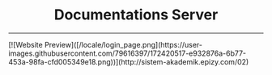 <h1 align="center">Documentations Server</h1>
<hr>
[![Website Preview]([/locale/login_page.png](https://user-images.githubusercontent.com/79616397/172420517-e932876a-6b77-453a-98fa-cfd005349e18.png))](http://sistem-akademik.epizy.com/02)
